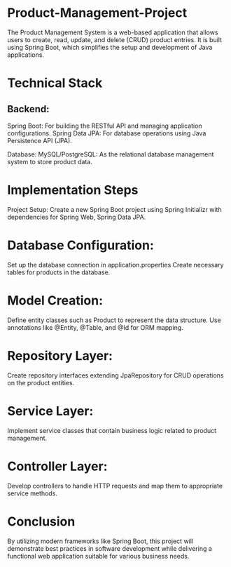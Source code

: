 # Product-Management-Project
The Product Management System is a web-based application that allows users to create, read, update, and delete (CRUD) product entries. It is built using Spring Boot, which simplifies the setup and development of Java applications.

# Technical Stack
Backend:
------------------------------------------------------
Spring Boot: For building the RESTful API and managing application configurations.
Spring Data JPA: For database operations using Java Persistence API (JPA).

Database:
MySQL/PostgreSQL: As the relational database management system to store product  data.

# Implementation Steps
Project Setup:
Create a new Spring Boot project using Spring Initializr with dependencies for Spring Web, Spring Data JPA.

# Database Configuration:
Set up the database connection in application.properties 
Create necessary tables for products  in the database.

# Model Creation:
Define entity classes such as Product to represent the data structure.
Use annotations like @Entity, @Table, and @Id for ORM mapping.

# Repository Layer:
Create repository interfaces extending JpaRepository for CRUD operations on the product entities.

# Service Layer:
Implement service classes that contain business logic related to product management.

# Controller Layer:
Develop controllers to handle HTTP requests and map them to appropriate service methods.

# Conclusion
By utilizing modern frameworks like Spring Boot, this project will demonstrate best practices in software development while delivering a functional web application suitable for various business needs.
